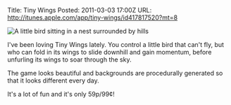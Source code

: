 Title: Tiny Wings
Posted: 2011-03-03 17:00Z
URL: http://itunes.apple.com/app/tiny-wings/id417817520?mt=8

![A little bird sitting in a nest surrounded by hills](http://static.paulboxley.com/tiny-wings.png)

I've been loving Tiny Wings lately. You control a little bird that can't fly, but who can fold in its wings to slide downhill and gain momentum, before unfurling its wings to soar through the sky.

The game looks beautiful and backgrounds are procedurally generated so that it looks different every day.

It's a lot of fun and it's only 59p/99¢!